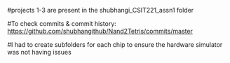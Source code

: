 #projects 1-3 are present in the shubhangi_CSIT221_assn1 folder

#To check commits & commit history: https://github.com/shubhangithub/Nand2Tetris/commits/master

#I had to create subfolders for each chip to ensure the hardware simulator was not having issues
